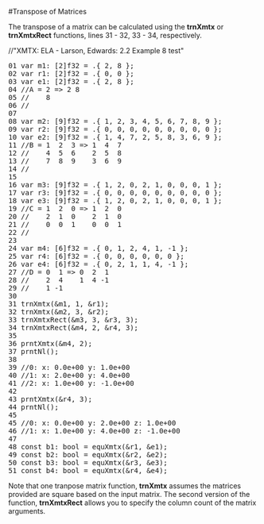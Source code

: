 #Transpose of Matrices

The transpose of a matrix can be calculated using the <b>trnXmtx</b> or <b>trnXmtxRect</b> functions, lines 31 - 32, 33 - 34, respectively.

//"XMTX: ELA - Larson, Edwards: 2.2 Example 8 test"
<pre>
01 var m1: [2]f32 = .{ 2, 8 };
02 var r1: [2]f32 = .{ 0, 0 };
03 var e1: [2]f32 = .{ 2, 8 };
04 //A = 2 => 2 8
05 //    8
06 //
07 
08 var m2: [9]f32 = .{ 1, 2, 3, 4, 5, 6, 7, 8, 9 };
09 var r2: [9]f32 = .{ 0, 0, 0, 0, 0, 0, 0, 0, 0 };
10 var e2: [9]f32 = .{ 1, 4, 7, 2, 5, 8, 3, 6, 9 };
11 //B = 1  2  3 => 1  4  7
12 //    4  5  6    2  5  8
13 //    7  8  9    3  6  9
14 //
15 
16 var m3: [9]f32 = .{ 1, 2, 0, 2, 1, 0, 0, 0, 1 };
17 var r3: [9]f32 = .{ 0, 0, 0, 0, 0, 0, 0, 0, 0 };
18 var e3: [9]f32 = .{ 1, 2, 0, 2, 1, 0, 0, 0, 1 };
19 //C = 1  2  0 => 1  2  0
20 //    2  1  0    2  1  0
21 //    0  0  1    0  0  1
22 //
23 
24 var m4: [6]f32 = .{ 0, 1, 2, 4, 1, -1 };
25 var r4: [6]f32 = .{ 0, 0, 0, 0, 0, 0 };
26 var e4: [6]f32 = .{ 0, 2, 1, 1, 4, -1 };
27 //D = 0  1 => 0  2  1
28 //    2  4    1  4 -1
29 //    1 -1
30
31 trnXmtx(&m1, 1, &r1);
32 trnXmtx(&m2, 3, &r2);
33 trnXmtxRect(&m3, 3, &r3, 3);
34 trnXmtxRect(&m4, 2, &r4, 3);
35 
36 prntXmtx(&m4, 2);
37 prntNl();
38 
39 //0: x: 0.0e+00 y: 1.0e+00
40 //1: x: 2.0e+00 y: 4.0e+00
41 //2: x: 1.0e+00 y: -1.0e+00
42 
43 prntXmtx(&r4, 3);
44 prntNl();
45 
45 //0: x: 0.0e+00 y: 2.0e+00 z: 1.0e+00
46 //1: x: 1.0e+00 y: 4.0e+00 z: -1.0e+00
47 
48 const b1: bool = equXmtx(&r1, &e1);
49 const b2: bool = equXmtx(&r2, &e2);
50 const b3: bool = equXmtx(&r3, &e3);
51 const b4: bool = equXmtx(&r4, &e4);
</pre>

Note that one tranpose matrix function, <b>trnXmtx</b> assumes the matrices provided are square based on the input matrix. The second version of the function, <b>trnXmtxRect</b> allows you to specify the column count of the matrix arguments. 